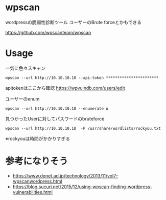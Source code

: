 # wpscan
wordpressの脆弱性診断ツール
ユーザーのBrute forceとかもできる

https://github.com/wpscanteam/wpscan

# Usage

一気に色々スキャン

```
wpscan --url http://10.10.10.10 --api-token ***********************
```

apitokenはここから確認
https://wpvulndb.com/users/edit


ユーザーのenum

```
wpscan --url http://10.10.10.10 --enumerate u
```

見つかったUserに対してパスワードのbruteforce

```
wpscan --url http://10.10.10.10  -P /usr/share/wordlists/rockyou.txt
```

※rockyouは時間がかかりすぎる

# 参考になりそう

- https://www.denet.ad.jp/technology/2013/11/vol7-wpscanwordpress.html
- https://blog.sucuri.net/2015/12/using-wpscan-finding-wordpress-vulnerabilities.html
